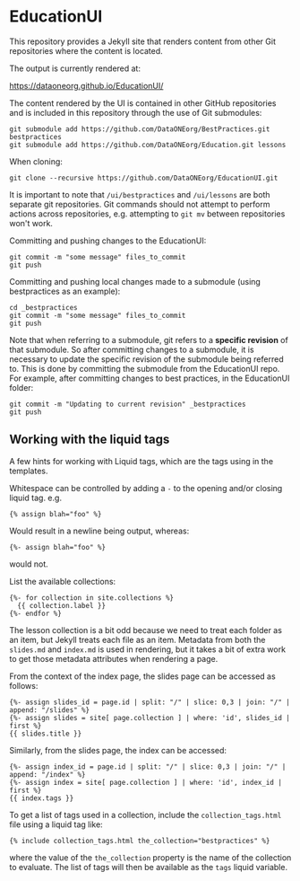 # EducationUI

This repository provides a Jekyll site that renders content from other Git
repositories where the content is located.

The output is currently rendered at:

  https://dataoneorg.github.io/EducationUI/

The content rendered by the UI is contained in other GitHub repositories and
is included in this repository through the use of Git submodules:

```
git submodule add https://github.com/DataONEorg/BestPractices.git bestpractices
git submodule add https://github.com/DataONEorg/Education.git lessons
```

When cloning:

```
git clone --recursive https://github.com/DataONEorg/EducationUI.git
```

It is important to note that `/ui/bestpractices` and `/ui/lessons` are both
separate git repositories. Git commands should not attempt to perform actions
across repositories, e.g. attempting to `git mv` between repositories won't
work.

Committing and pushing changes to the EducationUI:

```
git commit -m "some message" files_to_commit
git push
```

Committing and pushing local changes made to a submodule (using bestpractices as an example):

```
cd _bestpractices
git commit -m "some message" files_to_commit
git push
```

Note that when referring to a submodule, git refers to a **specific revision**
of that submodule. So after committing changes to a submodule, it is necessary
to update the specific revision of the submodule being referred to. This is
done by committing the submodule from the EducationUI repo. For example, after 
committing changes to best practices, in the EducationUI folder:

```
git commit -m "Updating to current revision" _bestpractices
git push
```


## Working with the liquid tags

A few hints for working with Liquid tags, which are the tags using in the 
templates.

Whitespace can be controlled by adding a `-` to the opening and/or closing
liquid tag. e.g.

```
{% assign blah="foo" %}
```

Would result in a newline being output, whereas:

```
{%- assign blah="foo" %}
```

would not. 


List the available collections:

```
{%- for collection in site.collections %}
  {{ collection.label }}
{%- endfor %}
```

The lesson collection is a bit odd because we need to treat each folder as an
item, but Jekyll treats each file as an item. Metadata from both the 
`slides.md` and `index.md` is used in rendering, but it takes a bit of extra
work to get those metadata attributes when rendering a page.

From the context of the index page, the slides page can be accessed as follows:

```
{%- assign slides_id = page.id | split: "/" | slice: 0,3 | join: "/" | append: "/slides" %}
{%- assign slides = site[ page.collection ] | where: 'id', slides_id | first %}
{{ slides.title }}
```

Similarly, from the slides page, the index can be accessed:

```
{%- assign index_id = page.id | split: "/" | slice: 0,3 | join: "/" | append: "/index" %}
{%- assign index = site[ page.collection ] | where: 'id', index_id | first %}
{{ index.tags }}
```

To get a list of tags used in a collection, include the `collection_tags.html`
file using a liquid tag like:

```
{% include collection_tags.html the_collection="bestpractices" %}
```
where the value of the `the_collection` property is the name of the collection
to evaluate. The list of tags will then be available as the `tags` liquid
variable.


